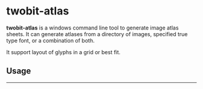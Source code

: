 # twobit-atlas #

**twobit-atlas** is a windows command line tool to generate image atlas sheets.  It can generate atlases from a directory of images, specified true type font, or a combination of both.

It support layout of glyphs in a grid or best fit.

## Usage ##

---
